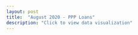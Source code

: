 ```yaml
---
layout: post
title:  "August 2020 - PPP Loans"
description: "Click to view data visualization"
---
```

<main id="map" class="map"></main>
<aside class="legend__wrapper legend__wrapper--datacommon" style="display: none;">
  <div class="legend">
    <form class="legend__controls">
      <span class="legend__title legend__title--datacommon">Views</span>
      <div class="toggle__wrapper">
        <label class="toggle__switch">
          <input type="radio" class="toggle__input toggle__input--muni" autocomplete="off" id="muni" name="view" checked />
          <span class="toggle__circle"></span>
        </label>
        <span class="legend__entry legend__entry--datacommon">Municipalities</span>
      </div>
      <div class="toggle__wrapper">
        <label class="toggle__switch">
          <input type="radio" class="toggle__input toggle__input--zip" autocomplete="off" id="zip" name="view" />
          <span class="toggle__circle"></span>
        </label>
        <span class="legend__entry legend__entry--datacommon">ZIP codes</span>
      </div>
      <span class="legend__title legend__title--datacommon">Climate Vulnerability</span>
      <div class="toggle__wrapper">
        <label class="toggle__switch">
          <input type="checkbox" class="toggle__input toggle__input--heat" autocomplete="off" id="heat" name="climate" />
          <span class="toggle__circle"></span>
        </label>
        <span class="legend__entry legend__entry--datacommon">Heat</span>
      </div>
      <div class="toggle__wrapper">
        <label class="toggle__switch">
          <input type="checkbox" class="toggle__input toggle__input--flood" autocomplete="off" id="flood" name="climate" />
          <span class="toggle__circle"></span>
        </label>
        <span class="legend__entry legend__entry--datacommon">Flood</span>
      </div>
      <div class="toggle__wrapper">
        <label class="toggle__switch">
          <input type="checkbox" class="toggle__input toggle__input--flood8" autocomplete="off" id="flood8" name="climate" />
          <span class="toggle__circle"></span>
        </label>
        <span class="legend__entry legend__entry--datacommon">Future 8" SLR</span>
      </div>
      <div class="toggle__wrapper">
        <label class="toggle__switch">
          <input type="checkbox" class="toggle__input toggle__input--flood339" autocomplete="off" id="flood339" name="climate" />
          <span class="toggle__circle"></span>
        </label>
        <span class="legend__entry legend__entry--datacommon">Future 3'5" SLR</span>
      </div>
      <div class="toggle__wrapper" style="align-items: flex-start;">
        <label class="toggle__switch">
          <input type="checkbox" class="toggle__input toggle__input--envjustice" autocomplete="off" id="envjustice" />
          <span class="toggle__circle"></span>
        </label>
        <span class="legend__entry legend__entry--datacommon" style="margin-left: 10px;">Environmental Justice communities</span>
      </div>
    </form>
    <svg height='170' width='168'>
      <rect x='10' y='11' width='16' height='16' style='fill:#edf8fb; stroke: black; stroke-width: 1px;'></rect>
      <text x='32' y='23' class='legend__entry legend__entry--datacommon' id="legend1" style='fill: #1f4e46;'>1–⁠99</text>
      <rect x='10' y='39' width='16' height='16' style='fill:#b2e2e2; stroke: black; stroke-width: 1px;'></rect>
      <text x='32' y='50' class='legend__entry legend__entry--datacommon' id="legend2" style='fill: #1f4e46;'>100–⁠499</text>
      <rect x='10' y='67' width='16' height='16' style='fill:#66c2a4; stroke: black; stroke-width: 1px;'></rect>
      <text x='32' y='79' class='legend__entry legend__entry--datacommon' id="legend3" style='fill: #1f4e46;'>500–⁠1499</text>
      <rect x='10' y='95' width='16' height='16' style='fill:#238b45; stroke: black; stroke-width: 1px;'></rect>
      <text x='32' y='107' class='legend__entry legend__entry--datacommon' id="legend4" style='fill: #1f4e46;'>1500+</text>
      <rect x='10' y='123' width='16' height='16' style='fill:#bfbeba; stroke: black; stroke-width: 1px;'></rect>
      <text x='32' y='135' class='legend__entry legend__entry--datacommon'  style='fill: #1f4e46;'>Data unavailable</text>
      <rect x='10' y='151' width='16' height='16' style='fill:black; stroke: black; stroke-width: 1px;'></rect>
      <line x1='10' y1='159' x2='18' y2='151' style='stroke: #CFCECC;'></line>
      <line x1='10' y1='167' x2='26' y2='151' style='stroke: #CFCECC;'></line>
      <line x1='18' y1='167' x2='26' y2='159' style='stroke: #CFCECC;'></line>
      <text x='32' y='163' class='legend__entry legend__entry--datacommon'  style='fill: #1f4e46;'>High margin of error</text>
    </svg>
  </div>
  <button type="button" class="button__collapsible button__collapsible--minus">-</button>
  <div>
    <label for="button__collapsible--plus" class="maximize-instructions legend__entry legend__entry--datacommon">Expand legend</label>
    <button type="button" class="button__collapsible button__collapsible--plus">+</button>
  </div>
</aside>

<script src="{{'assets/javascripts/ppp-map.js' | absolute_url }}" type="module"></script>